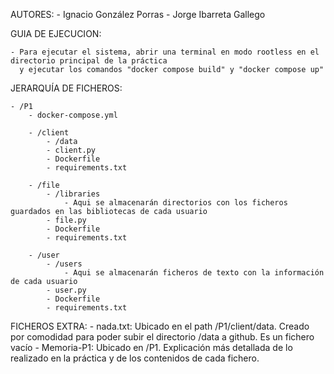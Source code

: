 AUTORES:
	- Ignacio González Porras
	- Jorge Ibarreta Gallego
	
	
GUIA DE EJECUCION:

	- Para ejecutar el sistema, abrir una terminal en modo rootless en el directorio principal de la práctica
	  y ejecutar los comandos "docker compose build" y "docker compose up"
	  
	  
JERARQUÍA DE FICHEROS:

	- /P1
		- docker-compose.yml
		
		- /client
			- /data
			- client.py
			- Dockerfile
			- requirements.txt
		
		- /file
			- /libraries
				- Aqui se almacenarán directorios con los ficheros guardados en las bibliotecas de cada usuario
			- file.py
			- Dockerfile
			- requirements.txt
		
		- /user
			- /users
				- Aqui se almacenarán ficheros de texto con la información de cada usuario
			- user.py
			- Dockerfile
			- requirements.txt
			

FICHEROS EXTRA:
	- nada.txt: Ubicado en el path /P1/client/data. Creado por comodidad para poder subir el directorio /data a github. Es un fichero vacío
	- Memoria-P1: Ubicado en /P1. Explicación más detallada de lo realizado en la práctica y de los contenidos de cada fichero.
	
			
	

